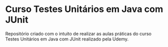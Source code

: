 # Curso Testes Unitários em Java com JUnit

Repositório criado com o intuito de realizar as aulas práticas do curso Testes Unitários em Java com JUnit realizado pela Udemy. 
